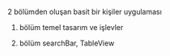 2 bölümden oluşan basit bir kişiler uygulaması



1. bölüm temel tasarım ve işlevler

2. bölüm searchBar, TableView

